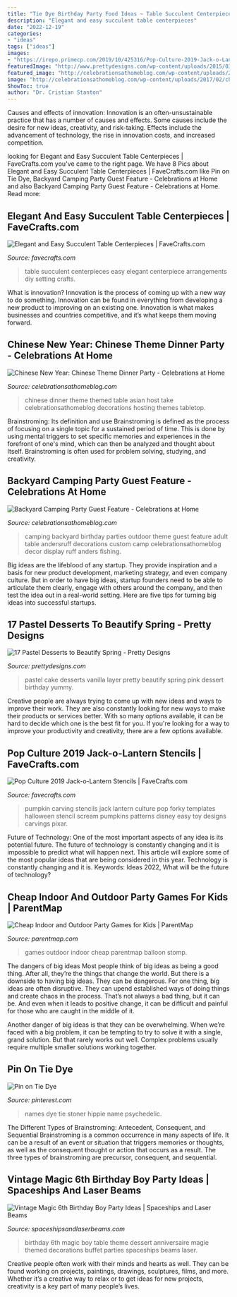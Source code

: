 ```yaml
---
title: "Tie Dye Birthday Party Food Ideas ~ Table Succulent Centerpieces Easy Elegant Centerpiece Arrangements Diy Setting Crafts"
description: "Elegant and easy succulent table centerpieces"
date: "2022-12-19"
categories:
- "ideas"
tags: ["ideas"]
images:
- "https://irepo.primecp.com/2019/10/425316/Pop-Culture-2019-Jack-o-Lantern-Stencils_UserCommentImage_ID-3398027.jpg?v=3398027"
featuredImage: "http://www.prettydesigns.com/wp-content/uploads/2015/03/Vanilla-Layer-Cake.jpg"
featured_image: "http://celebrationsathomeblog.com/wp-content/uploads/2017/02/chinese-theme-new-year-dinner-party-tabletop.jpg"
image: "http://celebrationsathomeblog.com/wp-content/uploads/2017/02/chinese-theme-new-year-dinner-party-tabletop.jpg"
ShowToc: true
author: "Dr. Cristian Stanton"
---
```



Causes and effects of innovation:
Innovation is an often-unsustainable practice that has a number of causes and effects. Some causes include the desire for new ideas, creativity, and risk-taking. Effects include the advancement of technology, the rise in innovation costs, and increased competition.

	

		
looking for Elegant and Easy Succulent Table Centerpieces | FaveCrafts.com you've came to the right page. We have 8 Pics about Elegant and Easy Succulent Table Centerpieces | FaveCrafts.com like Pin on Tie Dye, Backyard Camping Party Guest Feature - Celebrations at Home and also Backyard Camping Party Guest Feature - Celebrations at Home. Read more:
		
    
## Elegant And Easy Succulent Table Centerpieces | FaveCrafts.com

<img loading=lazy src="https://irepo.primecp.com/2015/12/246884/Easy-Succulent-Table-Centerpieces_ExtraLarge1000_ID-1311774.jpg?v=1311774" onerror="this.onerror=null;this.src='https://tse4.mm.bing.net/th?id=OIP.pyRdTGGO2mDRHGo5QCKNxQHaLG&amp;pid=15.1';" alt="Elegant and Easy Succulent Table Centerpieces | FaveCrafts.com">

_Source: favecrafts.com_

>table succulent centerpieces easy elegant centerpiece arrangements diy setting crafts. 

	

What is innovation?
Innovation is the process of coming up with a new way to do something. Innovation can be found in everything from developing a new product to improving on an existing one. Innovation is what makes businesses and countries competitive, and it’s what keeps them moving forward.

    
## Chinese New Year: Chinese Theme Dinner Party - Celebrations At Home

<img loading=lazy src="http://celebrationsathomeblog.com/wp-content/uploads/2017/02/chinese-theme-new-year-dinner-party-tabletop.jpg" onerror="this.onerror=null;this.src='https://tse3.mm.bing.net/th?id=OIP.XzU0-WApI6rUHthzMjcfowHaLH&amp;pid=15.1';" alt="Chinese New Year: Chinese Theme Dinner Party - Celebrations at Home">

_Source: celebrationsathomeblog.com_

>chinese dinner theme themed table asian host take celebrationsathomeblog decorations hosting themes tabletop. 

	

Brainstroming: Its definition and use
Brainstroming is defined as the process of focusing on a single topic for a sustained period of time. This is done by using mental triggers to set specific memories and experiences in the forefront of one's mind, which can then be analyzed and thought about Itself. Brainstroming is often used for problem solving, studying, and creativity.

    
## Backyard Camping Party Guest Feature - Celebrations At Home

<img loading=lazy src="https://celebrationsathomeblog.com/wp-content/uploads/2012/11/61.jpg" onerror="this.onerror=null;this.src='https://tse3.mm.bing.net/th?id=OIP.WRNVbpv0sXc65JSRWfQXRgHaE8&amp;pid=15.1';" alt="Backyard Camping Party Guest Feature - Celebrations at Home">

_Source: celebrationsathomeblog.com_

>camping backyard birthday parties outdoor theme guest feature adult table andersruff decorations custom camp celebrationsathomeblog decor display ruff anders fishing. 

	

Big ideas are the lifeblood of any startup. They provide inspiration and a basis for new product development, marketing strategy, and even company culture. But in order to have big ideas, startup founders need to be able to articulate them clearly, engage with others around the company, and then test the idea out in a real-world setting. Here are five tips for turning big ideas into successful startups.

    
## 17 Pastel Desserts To Beautify Spring - Pretty Designs

<img loading=lazy src="http://www.prettydesigns.com/wp-content/uploads/2015/03/Vanilla-Layer-Cake.jpg" onerror="this.onerror=null;this.src='https://tse3.mm.bing.net/th?id=OIP.2CcVUrp0yJz78_qXJzASMgHaK3&amp;pid=15.1';" alt="17 Pastel Desserts to Beautify Spring - Pretty Designs">

_Source: prettydesigns.com_

>pastel cake desserts vanilla layer pretty beautify spring pink dessert birthday yummy. 

	

Creative people are always trying to come up with new ideas and ways to improve their work. They are also constantly looking for new ways to make their products or services better. With so many options available, it can be hard to decide which one is the best fit for you. If you're looking for a way to improve your productivity and creativity, there are a few options available.

    
## Pop Culture 2019 Jack-o-Lantern Stencils | FaveCrafts.com

<img loading=lazy src="https://irepo.primecp.com/2019/10/425316/Pop-Culture-2019-Jack-o-Lantern-Stencils_UserCommentImage_ID-3398027.jpg?v=3398027" onerror="this.onerror=null;this.src='https://tse2.mm.bing.net/th?id=OIP.XpVL7ULeZR60NnwXtshXlQHaHa&amp;pid=15.1';" alt="Pop Culture 2019 Jack-o-Lantern Stencils | FaveCrafts.com">

_Source: favecrafts.com_

>pumpkin carving stencils jack lantern culture pop forky templates halloween stencil scream pumpkins patterns disney easy toy designs carvings pixar. 

	

Future of Technology: One of the most important aspects of any idea is its potential future. The future of technology is constantly changing and it is impossible to predict what will happen next. This article will explore some of the most popular ideas that are being considered in this year.
Technology is constantly changing and it is. Keywords: Ideas 2022, What will be the future of technology?

    
## Cheap Indoor And Outdoor Party Games For Kids | ParentMap

<img loading=lazy src="http://www.parentmap.com/sites/default/files/styles/1180x660_scaled_cropped/public/2017-08/outdoorgames_pager_5_0.jpg?itok=tJKzFI3Z" onerror="this.onerror=null;this.src='https://tse4.mm.bing.net/th?id=OIP.XdU4Ye1G1hyWEMOMVEvI9gHaEJ&amp;pid=15.1';" alt="Cheap Indoor and Outdoor Party Games for Kids | ParentMap">

_Source: parentmap.com_

>games outdoor indoor cheap parentmap balloon stomp. 

	

The dangers of big ideas
Most people think of big ideas as being a good thing. After all, they’re the things that change the world. But there is a downside to having big ideas. They can be dangerous.
For one thing, big ideas are often disruptive. They can upend established ways of doing things and create chaos in the process. That’s not always a bad thing, but it can be. And even when it leads to positive change, it can be difficult and painful for those who are caught in the middle of it.

Another danger of big ideas is that they can be overwhelming. When we’re faced with a big problem, it can be tempting to try to solve it with a single, grand solution. But that rarely works out well. Complex problems usually require multiple smaller solutions working together.

    
## Pin On Tie Dye

<img loading=lazy src="https://i.pinimg.com/736x/e8/58/dd/e858dda1a7166e6d27a71edd80266469--hippie-names-hippie-peace.jpg" onerror="this.onerror=null;this.src='https://tse3.mm.bing.net/th?id=OIP.6vZe1rNjhnZq0z6ItMuKjAHaE4&amp;pid=15.1';" alt="Pin on Tie Dye">

_Source: pinterest.com_

>names dye tie stoner hippie name psychedelic. 

	

The Different Types of Brainstroming: Antecedent, Consequent, and Sequential
Brainstroming is a common occurrence in many aspects of life. It can be a result of an event or situation that triggers memories or thoughts, as well as the consequent thought or action that occurs as a result. The three types of brainstroming are precursor, consequent, and sequential.

    
## Vintage Magic 6th Birthday Boy Party Ideas | Spaceships And Laser Beams

<img loading=lazy src="http://spaceshipsandlaserbeams.com/wp-content/uploads/2015/09/vintage-magic-dessert-table-600x600.jpg" onerror="this.onerror=null;this.src='https://tse2.mm.bing.net/th?id=OIP.XyV5atm1kq3DQsibgXIIVQHaHa&amp;pid=15.1';" alt="Vintage Magic 6th Birthday Boy Party Ideas | Spaceships and Laser Beams">

_Source: spaceshipsandlaserbeams.com_

>birthday 6th magic boy table theme dessert anniversaire magie themed decorations buffet parties spaceships beams laser. 

	

Creative people often work with their minds and hearts as well. They can be found working on projects, paintings, drawings, sculptures, films, and more. Whether it’s a creative way to relax or to get ideas for new projects, creativity is a key part of many people’s lives.

